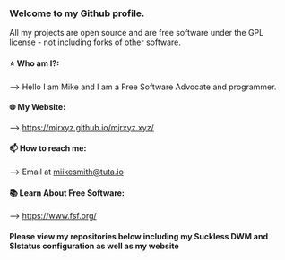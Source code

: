 ### Welcome to my Github profile.
All my projects are open source and are free software under the GPL license - not including forks of other software.

#### ⭐ Who am I?:
--> Hello I am Mike and I am a Free Software Advocate and programmer. 

#### 🌐 My Website:
--> https://mjrxyz.github.io/mjrxyz.xyz/

#### 📫 How to reach me: 
--> Email at miikesmith@tuta.io

#### 📚 Learn About Free Software:
--> https://www.fsf.org/

#### Please view my repositories below including my Suckless DWM and Slstatus configuration as well as my website 

